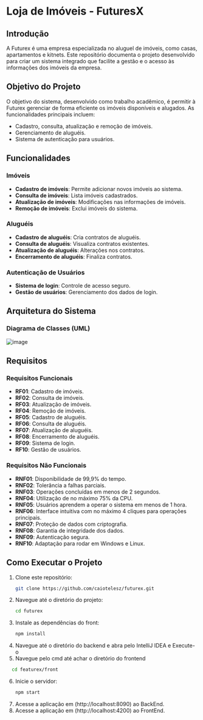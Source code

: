 # Loja de Imóveis - FuturesX

## Introdução

A Futurex é uma empresa especializada no aluguel de imóveis, como casas, apartamentos e kitnets. Este repositório documenta o projeto desenvolvido para criar um sistema integrado que facilite a gestão e o acesso às informações dos imóveis da empresa.

## Objetivo do Projeto

O objetivo do sistema, desenvolvido como trabalho acadêmico, é permitir à Futurex gerenciar de forma eficiente os imóveis disponíveis e alugados. As funcionalidades principais incluem:

- Cadastro, consulta, atualização e remoção de imóveis.
- Gerenciamento de aluguéis.
- Sistema de autenticação para usuários.

## Funcionalidades

### Imóveis

- **Cadastro de imóveis**: Permite adicionar novos imóveis ao sistema.
- **Consulta de imóveis**: Lista imóveis cadastrados.
- **Atualização de imóveis**: Modificações nas informações de imóveis.
- **Remoção de imóveis**: Exclui imóveis do sistema.

### Aluguéis

- **Cadastro de aluguéis**: Cria contratos de aluguéis.
- **Consulta de aluguéis**: Visualiza contratos existentes.
- **Atualização de aluguéis**: Alterações nos contratos.
- **Encerramento de aluguéis**: Finaliza contratos.

### Autenticação de Usuários

- **Sistema de login**: Controle de acesso seguro.
- **Gestão de usuários**: Gerenciamento dos dados de login.

## Arquitetura do Sistema

### Diagrama de Classes (UML)

![image](https://github.com/user-attachments/assets/db9c0cf3-d743-4a8f-8275-20e0b18d61fd)

## Requisitos

### Requisitos Funcionais

- **RF01**: Cadastro de imóveis.
- **RF02**: Consulta de imóveis.
- **RF03**: Atualização de imóveis.
- **RF04**: Remoção de imóveis.
- **RF05**: Cadastro de aluguéis.
- **RF06**: Consulta de aluguéis.
- **RF07**: Atualização de aluguéis.
- **RF08**: Encerramento de aluguéis.
- **RF09**: Sistema de login.
- **RF10**: Gestão de usuários.

### Requisitos Não Funcionais

- **RNF01**: Disponibilidade de 99,9% do tempo.
- **RNF02**: Tolerância a falhas parciais.
- **RNF03**: Operações concluídas em menos de 2 segundos.
- **RNF04**: Utilização de no máximo 75% da CPU.
- **RNF05**: Usuários aprendem a operar o sistema em menos de 1 hora.
- **RNF06**: Interface intuitiva com no máximo 4 cliques para operações principais.
- **RNF07**: Proteção de dados com criptografia.
- **RNF08**: Garantia de integridade dos dados.
- **RNF09**: Autenticação segura.
- **RNF10**: Adaptação para rodar em Windows e Linux.

## Como Executar o Projeto

1. Clone este repositório:
   ```bash
   git clone https://github.com/caiotelesz/futurex.git
   ```
2. Navegue até o diretório do projeto:
   ```bash
   cd futurex
   ```
3. Instale as dependências do front:
   ```bash
   npm install
   ```
4. Navegue até o diretório do backend e abra pelo IntelliJ IDEA e Execute-o
5. Navegue pelo cmd até achar o diretório do frontend
  ```bash
    cd featurex/front
  ```
6. Inicie o servidor:
   ```bash
   npm start
   ```
7. Acesse a aplicação em (http://localhost:8090) ao BackEnd.
8. Acesse a aplicação em (http://localhost:4200) ao FrontEnd.
